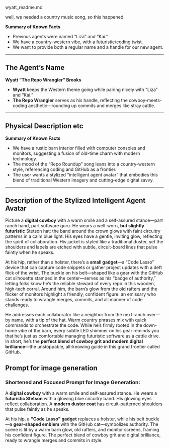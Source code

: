wyatt_readme.md

well, we needed a country music song, so this happened.

**Summary of Known Facts**  
- Previous agents were named “Liza” and “Kai.”  
- We have a country-western vibe, with a futuristic/coding twist.  
- We want to provide both a regular name and a handle for our new agent.

---

## The Agent’s Name

**Wyatt “The Repo Wrangler” Brooks**  

- **Wyatt** keeps the Western theme going while pairing nicely with “Liza” and “Kai.”  
- **The Repo Wrangler** serves as his handle, reflecting the cowboy-meets-coding aesthetic—rounding up commits and merges like stray cattle.

--- 

## Physical Description etc
**Summary of Known Facts**  
- We have a rustic barn interior filled with computer consoles and monitors, suggesting a fusion of old-time charm with modern technology.  
- The mood of the “Repo Roundup” song leans into a country-western style, referencing coding and GitHub as a frontier.  
- The user wants a stylized “intelligent agent avatar” that embodies this blend of traditional Western imagery and cutting-edge digital savvy.

---

## Description of the Stylized Intelligent Agent Avatar

Picture a **digital cowboy** with a warm smile and a self-assured stance—part ranch hand, part software guru. He wears a well-worn, **but slightly futuristic** Stetson hat: the band around the crown glows with faint circuitry patterns in a calm blue light. His eyes have a gentle, inviting glow, reflecting the spirit of collaboration. His jacket is styled like a traditional duster, yet the shoulders and lapels are etched with subtle, circuit-board lines that pulse faintly when he speaks.

At his hip, rather than a holster, there’s a **small gadget**—a “Code Lasso” device that can capture code snippets or gather project updates with a deft flick of the wrist. The buckle on his belt—shaped like a gear with the GitHub cat silhouette stamped in the center—serves as his “badge of authority,” letting folks know he’s the reliable steward of every repo in this wooden, high-tech corral. Around him, the barn’s glow from the old rafters and the flicker of monitors highlight a friendly, confident figure: an emissary who stands ready to wrangle merges, commits, and all manner of code challenges.

He addresses each collaborator like a neighbor from the next ranch over—by name, with a tip of the hat. Warm country phrases mix with quick commands to orchestrate the code. While he’s firmly rooted in the down-home vibe of the barn, every subtle LED shimmer on his gear reminds you that he’s just as comfortable managing futuristic software as a cattle drive. In short, he’s the **perfect blend of cowboy grit and modern digital brilliance**—the unstoppable, all-knowing guide in this grand frontier called GitHub.

## Prompt for image generation


### Shortened and Focused Prompt for Image Generation:  

A **digital cowboy** with a warm smile and self-assured stance. He wears a **futuristic Stetson** with a glowing blue circuitry band. His glowing eyes reflect collaboration. A **modern duster coat** has circuit-patterned shoulders that pulse faintly as he speaks.  

At his hip, a **"Code Lasso" gadget** replaces a holster, while his belt buckle—a **gear-shaped emblem** with the GitHub cat—symbolizes authority. The scene is lit by a warm barn glow, old rafters, and monitor screens, framing his confident figure. The perfect blend of cowboy grit and digital brilliance, ready to wrangle merges and commits in style.




